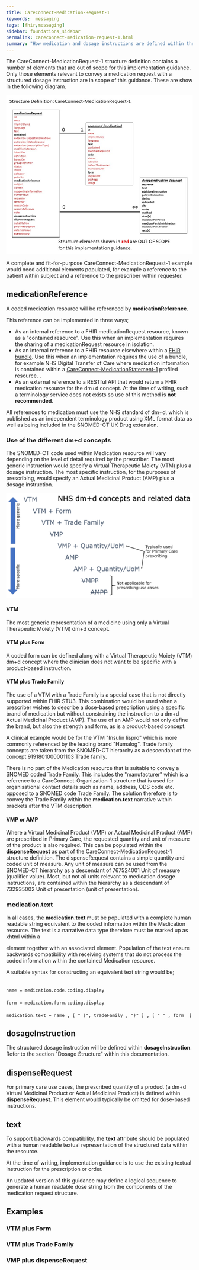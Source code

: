 ```yaml
---
title: CareConnect-Medication-Request-1
keywords:  messaging
tags: [fhir,messaging]
sidebar: foundations_sidebar
permalink: careconnect-medication-request-1.html
summary: "How medication and dosage instructions are defined within the CareConnect-Medication-Request-1 profiled resource"
---
```




The CareConnect-MedicationRequest-1 structure definition contains a number of elements that are out of scope for this implementation guidance. Only those elements relevant to convey a medication request with a structured dosage instruction are in scope of this guidance. These are show in the following diagram.

![alt text](images/overview/CareConnect-MedicationRequest-1.jpg "CareConnect-MedicationRequest-1 profiled resource")

A complete and fit-for-purpose CareConnect-MedicationRequest-1 example would need additional elements populated, for example a reference to the patient within subject and a reference to the prescriber within requester.

## medicationReference ##

A coded medication resource will be referenced by **medicationReference**.

This reference can be implemented in three ways;
  * As an internal reference to a FHIR medicationRequest resource, known as a "contained resource". Use this when an implementation requires the sharing of a medicationRequest resource in isolation.
  * As an internal reference to a FHIR resource elsewhere within a [FHIR bundle](https://www.hl7.org/fhir/bundle.html). Use this when an implementation requires the use of a bundle, for example NHS Digital Transfer of Care where medication information is contained within a [CareConnect-MedicationStatement-1](https://fhir.hl7.org.uk/STU3/StructureDefinition/CareConnect-MedicationStatement-1) profiled resource. .
  * As an external reference to a RESTful API that would return a FHIR medication resource for the dm+d concept. At the time of writing, such a terminology service does not exists so use of this method is **not recommended**.
  
All references to medication must use the NHS standard of dm+d, which is published as an independent terminology product using XML format data as well as being included in the SNOMED-CT UK Drug extension.

<script src="https://gist.github.com/RobertGoochUK/6d2ec5ac0e42545a0598723be730578a.js"></script>

### Use of the different dm+d concepts ###

The SNOMED-CT code used within Medication resource will vary depending on the level of detail required by the prescriber. The most generic instruction would specify a Virtual Therapeutic Moiety (VTM) plus a dosage instruction. The most specific instruction, for the purposes of prescribing, would specify an Actual Medicinal Product (AMP) plus a dosage instruction.

![alt text](images/overview/concepts.png "dm+d concepts and related data")

#### VTM ####

The most generic representation of a medicine using only a Virtual Therapeutic Moiety (VTM) dm+d concept.

#### VTM plus Form ####

A coded form can be defined along with a Virtual Therapeutic Moiety (VTM) dm+d concept where the clinician does not want to be specific with a product-based instruction.

#### VTM plus Trade Family ####

The use of a VTM with a Trade Family is a special case that is not directly supported within FHIR STU3. This combination would be used when a prescriber wishes to describe a dose-based prescription using a specific brand of medication but without constraining the instruction to a dm+d Actual Medicinal Product (AMP). The use of an AMP would not only define the brand, but also the strength and form, as is a product-based concept.

A clinical example would be for the VTM "Insulin lispro" which is more commonly referenced by the leading brand "Humalog". Trade family concepts are taken from the SNOMED-CT hierarchy as a  descendant of the concept 9191801000001103 Trade family.

There is no part of the Medication resource that is suitable to convey a SNOMED coded Trade Family. This includes the "manufacturer" which is a reference to a CareConnect-Organization-1 structure that is used for organisational contact details such as name, address, ODS code etc. opposed to a SNOMED code Trade Family. The solution therefore is to convey the Trade Family within the **medication.text** narrative within brackets after the VTM description.

#### VMP or AMP ####

Where a Virtual Medicinal Product (VMP) or Actual Medicinal Product (AMP) are prescribed in Primary Care, the requested quantity and unit of measure of the product is also required. This can be populated within the **dispenseRequest** as part of the CareConnect-MedicationRequest-1 structure definition. The dispenseRequest contains a simple quantity and coded unit of measure. Any unit of measure can be used from the SNOMED-CT hierarchy as a descendant of 767524001 Unit of measure (qualifier value). Most, but not all units relevant to medication dosage instructions, are contained within the hierarchy as a descendant of 732935002 Unit of presentation (unit of presentation).

### medication.text ###

In all cases, the **medication.text** must be populated with a complete human readable string equivalent to the coded information within the Medication resource. The text is a narrative data type therefore must be marked up as xhtml within a <div> element together with an associated <status> element. Population of the text ensure backwards compatibility with receiving systems that do not process the coded information within the contained Medication resource.

A suitable syntax for constructing an equivalent text string would be;

<code>
name = medication.code.coding.display <br/>
form = medication.form.coding.display <br/>
medication.text = name , [ " (", tradeFamily , ")" ] , [ " " , form  ]
</code>

## dosageInstruction ##

The structured dosage instruction will be defined within **dosageInstruction**. Refer to the section "Dosage Structure" within this documentation.

## dispenseRequest ##

For primary care use cases, the prescribed quantity of a product (a dm+d Virtual Medicinal Product or Actual Medicinal Product) is defined within **dispenseRequest**. This element would typically be omitted for dose-based instructions.

## text ##

To support backwards compatibility, the **text** attribute should be populated with a human readable textual representation of the structured data within the resource.

At the time of writing, implementation guidance is to use the existing textual instruction for the prescription or order.

An updated version of this guidance may define a logical sequence to generate a human readable dose string from the components of the medication request structure.

## Examples ##

### VTM plus Form ###

<script src="https://gist.github.com/RobertGoochUK/43d83d1cac80e404d02a8440368362c7.js"></script>

### VTM plus Trade Family ###

<script src="https://gist.github.com/RobertGoochUK/b8576feb29713055e54a6893c2a271cb.js"></script>

### VMP plus dispenseRequest ###

<script src="https://gist.github.com/RobertGoochUK/987b500e381e4b1fc3e258a19fda8acd.js"></script>